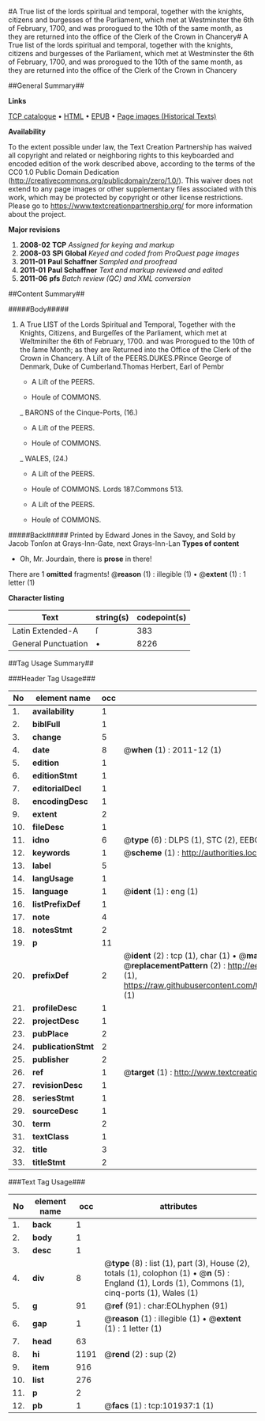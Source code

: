 #A True list of the lords spiritual and temporal, together with the knights, citizens and burgesses of the Parliament, which met at Westminster the 6th of February, 1700, and was prorogued to the 10th of the same month, as they are returned into the office of the Clerk of the Crown in Chancery#
A True list of the lords spiritual and temporal, together with the knights, citizens and burgesses of the Parliament, which met at Westminster the 6th of February, 1700, and was prorogued to the 10th of the same month, as they are returned into the office of the Clerk of the Crown in Chancery

##General Summary##

**Links**

[TCP catalogue](http://www.ota.ox.ac.uk/tcp/)  • 
[HTML](http://tei.it.ox.ac.uk/tcp/Texts-HTML/free/A63/A63544.html)  • 
[EPUB](http://tei.it.ox.ac.uk/tcp/Texts-EPUB/free/A63/A63544.epub) • 
[Page images (Historical Texts)](https://historicaltexts.jisc.ac.uk/eebo-13801030e)

**Availability**

To the extent possible under law, the Text Creation Partnership has waived all copyright and related or neighboring rights to this keyboarded and encoded edition of the work described above, according to the terms of the CC0 1.0 Public Domain Dedication (http://creativecommons.org/publicdomain/zero/1.0/). This waiver does not extend to any page images or other supplementary files associated with this work, which may be protected by copyright or other license restrictions. Please go to https://www.textcreationpartnership.org/ for more information about the project.

**Major revisions**

1. __2008-02__ __TCP__ *Assigned for keying and markup*
1. __2008-03__ __SPi Global__ *Keyed and coded from ProQuest page images*
1. __2011-01__ __Paul Schaffner__ *Sampled and proofread*
1. __2011-01__ __Paul Schaffner__ *Text and markup reviewed and edited*
1. __2011-06__ __pfs__ *Batch review (QC) and XML conversion*

##Content Summary##

#####Body#####

1. A True LIST of the Lords Spiritual and Temporal, Together with the Knights, Citizens, and Burgeſſes of the Parliament, which met at Weſtminiſter the 6th of February, 1700. and was Prorogued to the 10th of the ſame Month; as they are Returned into the Office of the Clerk of the Crown in Chancery.
A Liſt of the PEERS.DUKES.PRince George of Denmark, Duke of Cumberland.Thomas Herbert, Earl of Pembr
      * A Liſt of the PEERS.

      * Houſe of COMMONS.

    _ BARONS of the Cinque-Ports, (16.)

      * A Liſt of the PEERS.

      * Houſe of COMMONS.

    _ WALES, (24.)

      * A Liſt of the PEERS.

      * Houſe of COMMONS.
Lords 187.Commons 513.
      * A Liſt of the PEERS.

      * Houſe of COMMONS.

#####Back#####
Printed by Edward Jones in the Savoy, and Sold by Jacob Tonſon at Grays-Inn-Gate, next Grays-Inn-Lan
**Types of content**

  * Oh, Mr. Jourdain, there is **prose** in there!

There are 1 **omitted** fragments! 
 @__reason__ (1) : illegible (1)  •  @__extent__ (1) : 1 letter (1)

**Character listing**


|Text|string(s)|codepoint(s)|
|---|---|---|
|Latin Extended-A|ſ|383|
|General Punctuation|•|8226|

##Tag Usage Summary##

###Header Tag Usage###

|No|element name|occ|attributes|
|---|---|---|---|
|1.|__availability__|1||
|2.|__biblFull__|1||
|3.|__change__|5||
|4.|__date__|8| @__when__ (1) : 2011-12 (1)|
|5.|__edition__|1||
|6.|__editionStmt__|1||
|7.|__editorialDecl__|1||
|8.|__encodingDesc__|1||
|9.|__extent__|2||
|10.|__fileDesc__|1||
|11.|__idno__|6| @__type__ (6) : DLPS (1), STC (2), EEBO-CITATION (1), OCLC (1), VID (1)|
|12.|__keywords__|1| @__scheme__ (1) : http://authorities.loc.gov/ (1)|
|13.|__label__|5||
|14.|__langUsage__|1||
|15.|__language__|1| @__ident__ (1) : eng (1)|
|16.|__listPrefixDef__|1||
|17.|__note__|4||
|18.|__notesStmt__|2||
|19.|__p__|11||
|20.|__prefixDef__|2| @__ident__ (2) : tcp (1), char (1)  •  @__matchPattern__ (2) : ([0-9\-]+):([0-9IVX]+) (1), (.+) (1)  •  @__replacementPattern__ (2) : http://eebo.chadwyck.com/downloadtiff?vid=$1&page=$2 (1), https://raw.githubusercontent.com/textcreationpartnership/Texts/master/tcpchars.xml#$1 (1)|
|21.|__profileDesc__|1||
|22.|__projectDesc__|1||
|23.|__pubPlace__|2||
|24.|__publicationStmt__|2||
|25.|__publisher__|2||
|26.|__ref__|1| @__target__ (1) : http://www.textcreationpartnership.org/docs/. (1)|
|27.|__revisionDesc__|1||
|28.|__seriesStmt__|1||
|29.|__sourceDesc__|1||
|30.|__term__|2||
|31.|__textClass__|1||
|32.|__title__|3||
|33.|__titleStmt__|2||


###Text Tag Usage###

|No|element name|occ|attributes|
|---|---|---|---|
|1.|__back__|1||
|2.|__body__|1||
|3.|__desc__|1||
|4.|__div__|8| @__type__ (8) : list (1), part (3), House (2), totals (1), colophon (1)  •  @__n__ (5) : England (1), Lords (1), Commons (1), cinq-ports (1), Wales (1)|
|5.|__g__|91| @__ref__ (91) : char:EOLhyphen (91)|
|6.|__gap__|1| @__reason__ (1) : illegible (1)  •  @__extent__ (1) : 1 letter (1)|
|7.|__head__|63||
|8.|__hi__|1191| @__rend__ (2) : sup (2)|
|9.|__item__|916||
|10.|__list__|276||
|11.|__p__|2||
|12.|__pb__|1| @__facs__ (1) : tcp:101937:1 (1)|
